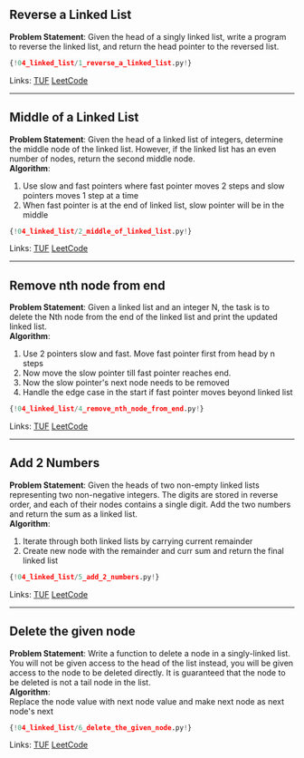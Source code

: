 ## Reverse a Linked List

**Problem Statement**: Given the head of a singly linked list, write a program to reverse the linked list, and return the head pointer to the reversed list.<br>

```py
{!04_linked_list/1_reverse_a_linked_list.py!}
```

Links: [TUF](https://takeuforward.org/data-structure/reverse-a-linked-list/) [LeetCode](https://leetcode.com/problems/reverse-linked-list/)<br>

---

## Middle of a Linked List

**Problem Statement**: Given the head of a linked list of integers, determine the middle node of the linked list. However, if the linked list has an even number of nodes, return the second middle node.<br>
**Algorithm**:<br>
1. Use slow and fast pointers where fast pointer moves 2 steps and slow pointers moves 1 step at a time<br>
2. When fast pointer is at the end of linked list, slow pointer will be in the middle<br>

```py
{!04_linked_list/2_middle_of_linked_list.py!}
```

Links: [TUF](https://takeuforward.org/data-structure/find-middle-element-in-a-linked-list/) [LeetCode](https://leetcode.com/problems/middle-of-the-linked-list/description/)<br>

---

## Remove nth node from end

**Problem Statement**: Given a linked list and an integer N, the task is to delete the Nth node from the end of the linked list and print the updated linked list.<br>
**Algorithm**:<br>
1. Use 2 pointers slow and fast. Move fast pointer first from head by n steps<br>
2. Now move the slow pointer till fast pointer reaches end.<br>
3. Now the slow pointer's next node needs to be removed<br>
4. Handle the edge case in the start if fast pointer moves beyond linked list<br>

```py
{!04_linked_list/4_remove_nth_node_from_end.py!}
```

Links: [TUF](https://takeuforward.org/data-structure/remove-n-th-node-from-the-end-of-a-linked-list/) [LeetCode](https://leetcode.com/problems/remove-nth-node-from-end-of-list/)<br>

---

## Add 2 Numbers

**Problem Statement**: Given the heads of two non-empty linked lists representing two non-negative integers. The digits are stored in reverse order, and each of their nodes contains a single digit. Add the two numbers and return the sum as a linked list.<br>
**Algorithm**:<br>
1. Iterate through both linked lists by carrying current remainder<br>
2. Create new node with the remainder and curr sum and return the final linked list<br>

```py
{!04_linked_list/5_add_2_numbers.py!}
```

Links: [TUF](https://takeuforward.org/data-structure/add-two-numbers-represented-as-linked-lists/) [LeetCode](https://leetcode.com/problems/add-two-numbers/)<br>

---

## Delete the given node

**Problem Statement**: Write a function to delete a node in a singly-linked list. You will not be given access to the head of the list instead, you will be given access to the node to be deleted directly. It is guaranteed that the node to be deleted is not a tail node in the list.<br>
**Algorithm**:<br>
Replace the node value with next node value and make next node as next node's next<br>

```py
{!04_linked_list/6_delete_the_given_node.py!}
```

Links: [TUF](https://takeuforward.org/data-structure/delete-given-node-in-a-linked-list-o1-approach/) [LeetCode](https://leetcode.com/problems/delete-node-in-a-linked-list/)<br>